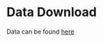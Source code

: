 # Data Download

Data can be found [here](https://drive.google.com/file/d/1Owlb33Q7oWtbxcK0Z92pptqnaI7fZamG/view?usp=sharing)